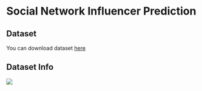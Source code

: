 # Social Network Influencer Prediction

## Dataset

You can download dataset [here](https://www.kaggle.com/c/predict-who-is-more-influential-in-a-social-network/data)

## Dataset Info

![](https://github.com/Isha307/ML-ProjectKart/blob/main/Social%20Network%20Influencer%20Prediction/Images/INFO.png)
